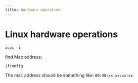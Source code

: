 ```yaml
---
title: hardware operation
---
```


# Linux hardware operations

```
acpi -i
```

find Mac address:

```
ifconfig
```

The mac address should be something like: `00:00:xx:xx:xx:xx`
